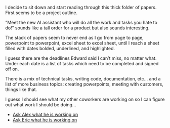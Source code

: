 I decide to sit down and start reading through this thick folder of papers. First seems to be a project outline. 

“Meet the new AI assistant who will do all the work and tasks you hate to do!” sounds like a tall order for a product but also sounds interesting. 

The stack of papers seem to never end as I go from page to page, powerpoint to powerpoint, excel sheet to excel sheet, until I reach a sheet filled with dates bolded, underlined, and highlighted. 

I guess there are the deadlines Edward said I can’t miss, no matter what. Under each date is a list of tasks which need to be completed and signed off on. 

There is a mix of technical tasks, writing code, documentation, etc… and a list of more business topics: creating powerpoints, meeting with customers, things like that. 

I guess I should see what my other coworkers are working on so I can figure out what work I should be doing…

- [Ask Alex what he is working on](./2.2.1/a.md)
- [Ask Eric what he is working on](./2.2.1/b.md)